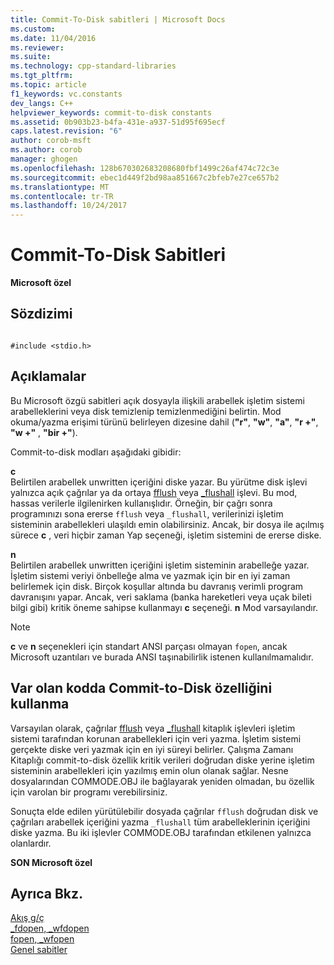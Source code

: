 ```yaml
---
title: Commit-To-Disk sabitleri | Microsoft Docs
ms.custom: 
ms.date: 11/04/2016
ms.reviewer: 
ms.suite: 
ms.technology: cpp-standard-libraries
ms.tgt_pltfrm: 
ms.topic: article
f1_keywords: vc.constants
dev_langs: C++
helpviewer_keywords: commit-to-disk constants
ms.assetid: 0b903b23-b4fa-431e-a937-51d95f695ecf
caps.latest.revision: "6"
author: corob-msft
ms.author: corob
manager: ghogen
ms.openlocfilehash: 128b670302683208680fbf1499c26af474c72c3e
ms.sourcegitcommit: ebec1d449f2bd98aa851667c2bfeb7e27ce657b2
ms.translationtype: MT
ms.contentlocale: tr-TR
ms.lasthandoff: 10/24/2017
---
```

# <a name="commit-to-disk-constants"></a>Commit-To-Disk Sabitleri
**Microsoft özel**  
  
## <a name="syntax"></a>Sözdizimi  
  
```  
  
#include <stdio.h>  
```  
  
## <a name="remarks"></a>Açıklamalar  
 Bu Microsoft özgü sabitleri açık dosyayla ilişkili arabellek işletim sistemi arabelleklerini veya disk temizlenip temizlenmediğini belirtin. Mod okuma/yazma erişimi türünü belirleyen dizesine dahil (**"r"**, **"w"**, **"a"**, **"r +"**, **"w +"** , **"bir +"**).  
  
 Commit-to-disk modları aşağıdaki gibidir:  
  
 **c**  
 Belirtilen arabellek unwritten içeriğini diske yazar. Bu yürütme disk işlevi yalnızca açık çağrılar ya da ortaya [fflush](../c-runtime-library/reference/fflush.md) veya [_flushall](../c-runtime-library/reference/flushall.md) işlevi. Bu mod, hassas verilerle ilgilenirken kullanışlıdır. Örneğin, bir çağrı sonra programınızı sona ererse `fflush` veya `_flushall`, verilerinizi işletim sisteminin arabellekleri ulaşıldı emin olabilirsiniz. Ancak, bir dosya ile açılmış sürece **c** , veri hiçbir zaman Yap seçeneği, işletim sistemini de ererse diske.  
  
 **n**  
 Belirtilen arabellek unwritten içeriğini işletim sisteminin arabelleğe yazar. İşletim sistemi veriyi önbelleğe alma ve yazmak için bir en iyi zaman belirlemek için disk. Birçok koşullar altında bu davranış verimli program davranışını yapar. Ancak, veri saklama (banka hareketleri veya uçak bileti bilgi gibi) kritik öneme sahipse kullanmayı **c** seçeneği. **n**  Mod varsayılandır.  
  
> [!NOTE]
>  **c** ve  **n**  seçenekleri için standart ANSI parçası olmayan `fopen`, ancak Microsoft uzantıları ve burada ANSI taşınabilirlik istenen kullanılmamalıdır.  
  
## <a name="using-the-commit-to-disk-feature-with-existing-code"></a>Var olan kodda Commit-to-Disk özelliğini kullanma  
 Varsayılan olarak, çağrılar [fflush](../c-runtime-library/reference/fflush.md) veya [_flushall](../c-runtime-library/reference/flushall.md) kitaplık işlevleri işletim sistemi tarafından korunan arabellekleri için veri yazma. İşletim sistemi gerçekte diske veri yazmak için en iyi süreyi belirler. Çalışma Zamanı Kitaplığı commit-to-disk özellik kritik verileri doğrudan diske yerine işletim sisteminin arabellekleri için yazılmış emin olun olanak sağlar. Nesne dosyalarından COMMODE.OBJ ile bağlayarak yeniden olmadan, bu özellik için varolan bir programı verebilirsiniz.  
  
 Sonuçta elde edilen yürütülebilir dosyada çağrılar `fflush` doğrudan disk ve çağrıları arabellek içeriğini yazma `_flushall` tüm arabelleklerinin içeriğini diske yazma. Bu iki işlevler COMMODE.OBJ tarafından etkilenen yalnızca olanlardır.  
  
 **SON Microsoft özel**  
  
## <a name="see-also"></a>Ayrıca Bkz.  
 [Akış g/ç](../c-runtime-library/stream-i-o.md)   
 [_fdopen, _wfdopen](../c-runtime-library/reference/fdopen-wfdopen.md)   
 [fopen, _wfopen](../c-runtime-library/reference/fopen-wfopen.md)   
 [Genel sabitler](../c-runtime-library/global-constants.md)